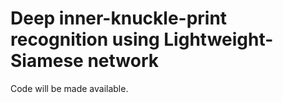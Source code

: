 # Deep inner-knuckle-print recognition using Lightweight-Siamese network
Code will be made available.
